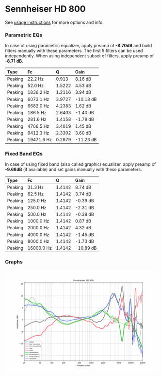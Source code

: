 # Sennheiser HD 800
See [usage instructions](https://github.com/jaakkopasanen/AutoEq#usage) for more options and info.

### Parametric EQs
In case of using parametric equalizer, apply preamp of **-8.70dB** and build filters manually
with these parameters. The first 5 filters can be used independently.
When using independent subset of filters, apply preamp of **-8.71 dB**.

| Type    | Fc         |      Q | Gain      |
|:--------|:-----------|:-------|:----------|
| Peaking | 22.2 Hz    | 0.913  | 8.16 dB   |
| Peaking | 52.0 Hz    | 1.5222 | 4.53 dB   |
| Peaking | 1836.2 Hz  | 1.2116 | 3.94 dB   |
| Peaking | 6073.1 Hz  | 3.9727 | -10.18 dB |
| Peaking | 6682.0 Hz  | 4.2383 | 1.62 dB   |
| Peaking | 186.5 Hz   | 2.6403 | -1.40 dB  |
| Peaking | 281.6 Hz   | 1.4158 | -1.78 dB  |
| Peaking | 4706.5 Hz  | 3.4019 | 1.45 dB   |
| Peaking | 9412.3 Hz  | 2.3302 | 3.60 dB   |
| Peaking | 19471.6 Hz | 0.2979 | -11.23 dB |

### Fixed Band EQs
In case of using fixed band (also called graphic) equalizer, apply preamp of **-9.68dB**
(if available) and set gains manually with these parameters.

| Type    | Fc         |      Q | Gain      |
|:--------|:-----------|:-------|:----------|
| Peaking | 31.3 Hz    | 1.4142 | 8.74 dB   |
| Peaking | 62.5 Hz    | 1.4142 | 3.74 dB   |
| Peaking | 125.0 Hz   | 1.4142 | -0.39 dB  |
| Peaking | 250.0 Hz   | 1.4142 | -2.31 dB  |
| Peaking | 500.0 Hz   | 1.4142 | -0.38 dB  |
| Peaking | 1000.0 Hz  | 1.4142 | 0.87 dB   |
| Peaking | 2000.0 Hz  | 1.4142 | 4.32 dB   |
| Peaking | 4000.0 Hz  | 1.4142 | -1.45 dB  |
| Peaking | 8000.0 Hz  | 1.4142 | -1.73 dB  |
| Peaking | 16000.0 Hz | 1.4142 | -10.89 dB |

### Graphs
![](./Sennheiser%20HD%20800.png)